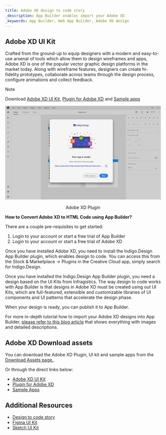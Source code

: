 ```yaml
---
title: Adobe XD design to code story
_description: App Builder enables import your Adobe XD
_keywords: App Builder, Web App Builder, Adobe XD design
---
```


## Adobe XD UI Kit

Crafted from the ground-up to equip designers with a modern and easy-to-use arsenal of tools which allow them to design wireframes and apps, Adobe XD is one of the popular vector graphic design platforms in the market today. Along with wireframe features, designers can create hi-fidelity prototypes, collaborate across teams through the design process, configure animations and collect feedback.

> [!NOTE]
> Download [Adobe XD UI Kit](https://assets.adobe.com/public/c1a672c5-49e6-4df1-4d32-1c37fa234f1e), [Plugin for Adobe XD](https://exchange.adobe.com/creativecloud/plugindetails.html/app/cc/92c7dec5) and [Sample apps](https://download.infragistics.com/products/Infragistics/Indigo.Design/Samples/Infragistics_IndigoDesign_Sample_Apps_XD.zip)

<img class="box-shadow" src="../images/app-is-ready-xd.png" />
<p style="width: 100%; text-align:center;">Adobe XD Plugin</p>

**How to Convert Adobe XD to HTML Code using App Builder?**

There are a couple pre-requisites to get started:

1. Login to your account or start a free trial of App Builder 
2. Login to your account or start a free trial of Adobe XD 

Once you have installed Adobe XD, you need to install the Indigo.Design App Builder plugin, which enables design to code.  You can access this from the Stock & Marketplace -> Plugins in the Creative Cloud app, simply search for Indigo.Design.

Once you have installed the Indigo.Design App Builder plugin, you need a design based on the UI Kits from Infragistics. The way design to code works with App Builder is that designs in Adobe XD must be created using out UI Kits, which are full-featured, extensible and customizable libraries of UI components and UI patterns that accelerate the design phase.

When your design is ready, you can publish it to App Builder.

For more in-depth tutorial how to import your Adobe XD designs into App Builder, [please refer to this blog article](https://www.infragistics.com/community/blogs/b/jason_beres/posts/adobe-xd-to-html-code) that shows everything with images and detailed descriptions.

## Adobe XD Download assets

You can download the Adobe XD Plugin, UI kit and sample apps from the [Download Assets page.](https://cloud.indigo.design/resources/adobe-xd).

Or through the direct links below:
- [Adobe XD UI Kit](https://assets.adobe.com/public/c1a672c5-49e6-4df1-4d32-1c37fa234f1e)
- [Plugin for Adobe XD](https://exchange.adobe.com/creativecloud/plugindetails.html/app/cc/92c7dec5) 
- [Sample Apps](https://download.infragistics.com/products/Infragistics/Indigo.Design/Samples/Infragistics_IndigoDesign_Sample_Apps_XD.zip)

## Additional Resources

<div class="divider--half"></div>

* [Design to code story](../design-to-code-story.md)
* [Figma UI Kit](figma.md)
* [Sketch UI Kit](sketch.md)
